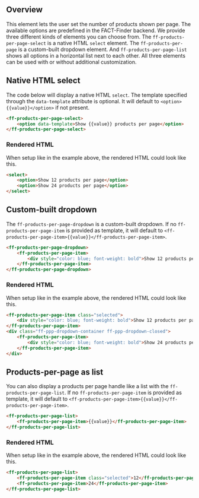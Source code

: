 ## Overview
This element lets the user set the number of products shown per page. The available options are
predefined in the FACT-Finder backend. We provide three different kinds of elements you can choose from.
The `ff-products-per-page-select` is a native HTML `select` element. The `ff-products-per-page` is a
custom-built dropdown element. And `ff-products-per-page-list` shows all options in a horizontal list next to each other.
All three elements can be used with or without additional customization.

## Native HTML select
The code below will display a native HTML `select`. The template specified through the `data-template` attribute is optional.
It will default to `<option>{{value}}</option>` if not present.

```html
<ff-products-per-page-select>
    <option data-template>Show {{value}} products per page</option>
</ff-products-per-page-select>
```

### Rendered HTML
When setup like in the example above, the rendered HTML could look like this.

```html
<select>
    <option>Show 12 products per page</option>
    <option>Show 24 products per page</option>
</select>
```

## Custom-built dropdown
The `ff-products-per-page-dropdown` is a custom-built dropdown. If no `ff-products-per-page-item` is provided as template, it will default to `<ff-products-per-page-item>{{value}}</ff-products-per-page-item>`.

```html
<ff-products-per-page-dropdown>
    <ff-products-per-page-item>
        <div style="color: blue; font-weight: bold">Show 12 products per page</div>
    </ff-products-per-page-item>
</ff-products-per-page-dropdown>
```

### Rendered HTML
When setup like in the example above, the rendered HTML could look like this.

```html
<ff-products-per-page-item class="selected">
    <div style="color: blue; font-weight: bold">Show 12 products per page</div>
</ff-products-per-page-item>
<div class="ff-ppp-dropdown-container ff-ppp-dropdown-closed">
    <ff-products-per-page-item>
        <div style="color: blue; font-weight: bold">Show 24 products per page</div>
    </ff-products-per-page-item>
</div>
```

## Products-per-page as list
You can also display a products per page handle like a list with the `ff-products-per-page-list`. If no `ff-products-per-page-item` is provided as template, it will default to `<ff-products-per-page-item>{{value}}</ff-products-per-page-item>`.

```html
<ff-products-per-page-list>
    <ff-products-per-page-item>{{value}}</ff-products-per-page-item>
</ff-products-per-page-list>
```

### Rendered HTML
When setup like in the example above, the rendered HTML could look like this.

```html
<ff-products-per-page-list>
    <ff-products-per-page-item class="selected">12</ff-products-per-page-item>
    <ff-products-per-page-item>24</ff-products-per-page-item>
</ff-products-per-page-list>
```
